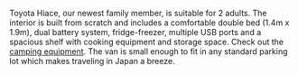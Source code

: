 Toyota Hiace, our newest family member, is suitable for 2 adults. The interior is built from scratch and includes a comfortable double bed (1.4m x 1.9m), dual battery system, fridge-freezer, multiple USB ports and a spacious shelf with cooking equipment and storage space. Check out the [camping equipment](https://www.japanbyvan.com/thevans.html#equipment "Camping Equipment"). The van is small enough to fit in any standard parking lot which makes traveling in Japan a breeze.